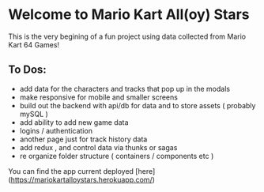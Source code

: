 # Welcome to Mario Kart All(oy) Stars
This is the very begining of a fun project using data collected from Mario Kart 64 Games!

## To Dos:
* add data for the characters and tracks that pop up in the modals
* make responsive for mobile and smaller screens
* build out the backend with api/db for data and to store assets ( probably mySQL ) 
* add ability to add new game data
* logins / authentication
* another page just for track history data 
* add redux , and control data via thunks or sagas
* re organize folder structure ( containers / components etc )

You can find the app current deployed [here] (https://mariokartalloystars.herokuapp.com/)
